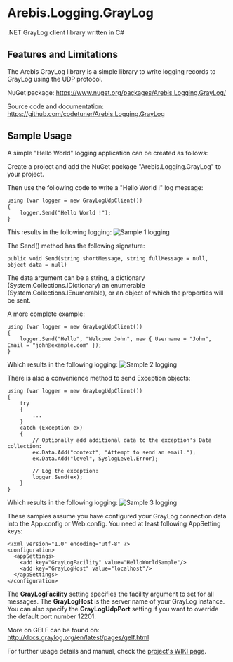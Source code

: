 Arebis.Logging.GrayLog
======================

.NET GrayLog client library written in C#

Features and Limitations
------------------------

The Arebis GrayLog library is a simple library to write logging records to GrayLog
using the UDP protocol.

NuGet package: https://www.nuget.org/packages/Arebis.Logging.GrayLog/

Source code and documentation: https://github.com/codetuner/Arebis.Logging.GrayLog

Sample Usage
------------

A simple "Hello World" logging application can be created as follows:

Create a project and add the NuGet package "Arebis.Logging.GrayLog" to your project.

Then use the following code to write a "Hello World !" log message:

    using (var logger = new GrayLogUdpClient())
    { 
        logger.Send("Hello World !");
    }

This results in the following logging:
![Sample 1 logging](https://raw.githubusercontent.com/codetuner/Arebis.Logging.GrayLog/master/screenshot_sample1.png "Sample 1 logging")

The Send() method has the following signature:

    public void Send(string shortMessage, string fullMessage = null, object data = null)

The data argument can be a string, a dictionary (System.Collections.IDictionary) an enumerable
(System.Collections.IEnumerable), or an object of which the properties will be sent.

A more complete example:

    using (var logger = new GrayLogUdpClient())
    { 
        logger.Send("Hello", "Welcome John", new { Username = "John", Email = "john@example.com" });
    }

Which results in the following logging:
![Sample 2 logging](https://raw.githubusercontent.com/codetuner/Arebis.Logging.GrayLog/master/screenshot_sample2.png "Sample 2 logging")

There is also a convenience method to send Exception objects:

    using (var logger = new GrayLogUdpClient())
    {
        try
        {
            ...
        }
        catch (Exception ex)
        {
            // Optionally add additional data to the exception's Data collection:
            ex.Data.Add("context", "Attempt to send an email.");
            ex.Data.Add("level", SyslogLevel.Error);
                                
            // Log the exception:
            logger.Send(ex);
        }
    }

Which results in the following logging:
![Sample 3 logging](https://raw.githubusercontent.com/codetuner/Arebis.Logging.GrayLog/master/screenshot_sample3.png "Sample 3 logging")

These samples assume you have configured your GrayLog connection data into the App.config or Web.config.
You need at least following AppSetting keys:

    <?xml version="1.0" encoding="utf-8" ?>
    <configuration>
      <appSettings>
        <add key="GrayLogFacility" value="HelloWorldSample"/>
        <add key="GrayLogHost" value="localhost"/>
      </appSettings>
    </configuration>

The **GrayLogFacility** setting specifies the facility argument to set for all messages. The **GrayLogHost** is
the server name of your GrayLog instance. You can also specify the **GrayLogUdpPort** setting if you want
to override the default port number 12201.

More on GELF can be found on: http://docs.graylog.org/en/latest/pages/gelf.html

For further usage details and manual, check the [project's WIKI page](https://github.com/codetuner/Arebis.Logging.GrayLog/wiki).
